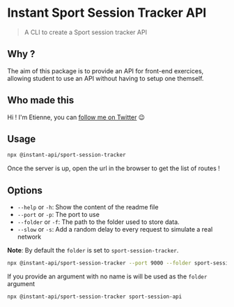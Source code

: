 # Instant Sport Session Tracker API

> A CLI to create a Sport session tracker API

## Why ?

The aim of this package is to provide an API for front-end exercices, allowing student to use an API without having to setup one themself.

## Who made this

Hi ! I'm Etienne, you can [follow me on Twitter](https://twitter.com/Etienne_dot_js) 😉

## Usage

```bash
npx @instant-api/sport-session-tracker
```

Once the server is up, open the url in the browser to get the list of routes !

## Options

- `--help` or `-h`: Show the content of the readme file
- `--port` or `-p`: The port to use
- `--folder` or `-f`: The path to the folder used to store data.
- `--slow` or `-s`: Add a random delay to every request to simulate a real network

**Note**: By default the `folder` is set to `sport-session-tracker`.

```bash
npx @instant-api/sport-session-tracker --port 9000 --folder sport-session-api
```

If you provide an argument with no name is will be used as the `folder` argument

```bash
npx @instant-api/sport-session-tracker sport-session-api
```
